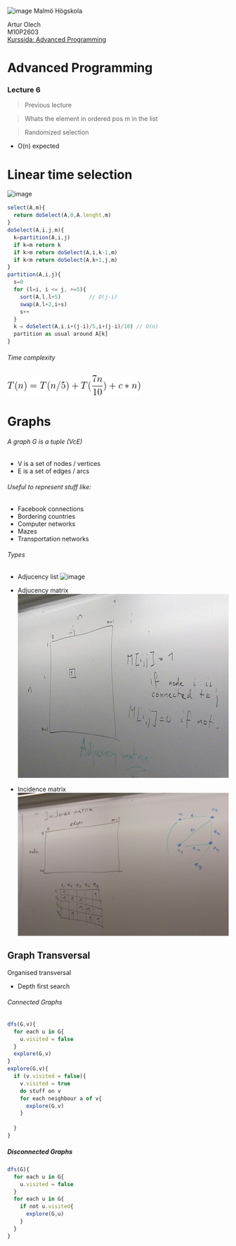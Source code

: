 ![image](https://pbs.twimg.com/profile_images/624172340/mah-logo-twitter_normal.png "Malmö Högskola") Malmö Högskola


Artur Olech  
M10P2603  
[Kurssida: Advanced Programming](http://edu.mah.se/DA405A "Advanced Programming")
# Advanced Programming
### Lecture 6
>Previous lecture

> Whats the element in ordered pos m in the list

> Randomized selection
* O(n) expected

# Linear time selection
![image](https://raw.githubusercontent.com/CommanderAlchemy/Advanced-Programming/master/Lectures/Lecture6_images/lts_drawing.JPG "Linear Time Search")
```javascript
select(A,m){
  return doSelect(A,0,A.lenght,m)
}
doSelect(A,i,j,m){
  k=partition(A,i,j)
  if k=m return k
  if k>m return doSelect(A,i,k-1,m)
  if k<m return doSelect(A,k+1,j,m)
}
partition(A,i,j){
  s=0
  for (l=i, i <= j, +=5){
    sort(A,l,l+5)         // O(j-i)
    swap(A,l+2,i+s)
    s++
  }
  k = doSelect(A,i,i+(j-i)/5,i+(j-i)/10) // O(n)
  partition as usual around A[k]
}
```
###### Time complexity
![image](https://raw.githubusercontent.com/CommanderAlchemy/Advanced-Programming/master/Lectures/Lecture6_images/lts_0.png "Linear Time Search")

# Graphs
###### A graph G is a tuple (VcE)
* V is a set of nodes / vertices
* E is a set of edges / arcs

###### Useful to represent stuff like:
* Facebook connections
* Bordering countries
* Computer networks
* Mazes
* Transportation networks

###### Types
* Adjucency list
![image](https://raw.githubusercontent.com/CommanderAlchemy/Advanced-Programming/master/Lectures/Lecture6_images/adjucence_list.JPG "list")

* Adjucency matrix
![image](https://raw.githubusercontent.com/CommanderAlchemy/Advanced-Programming/master/Lectures/Lecture6_images/adjucence_matrix.JPG "matrix")

* Incidence matrix
![image](https://raw.githubusercontent.com/CommanderAlchemy/Advanced-Programming/master/Lectures/Lecture6_images/incidence_matrix.JPG "matrix")

## Graph Transversal
Organised transversal
* Depth first search

###### Connected Graphs
```javascript
dfs(G,v){
  for each u in G{
    u.visited = false
  }
  explore(G,v)
}
explore(G,v){
  if (v.visited = false){
    v.visited = true
    do stuff on v
    for each neighbour a of v{
      explore(G,v)
    }

  }
}
```
##### Disconnected Graphs
```javascript
dfs(G){
  for each u in G{
    u.visited = false
  }
  for each u in G{
    if not u.visited{
      explore(G,u)
    }
  }
}
```
